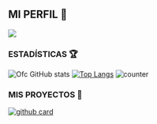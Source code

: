 ## MI PERFIL 🥷

<a href="https://github.com/DevDiego"><img src="https://cardivo.vercel.app/api?name=DevDiego&description=Hola+Soy+Dev+Diego.+Creador+de+YaemoriBot.&image=https://telegra.ph/file/56083be65f6d4ea5acc85.jpg/revision/latest?cb=20200606024545&usqp=CAU&usqp=CAU&backgroundColor=%23ecf0f1&instagram=diegosarofc&whatsapp=Dev-Diego&pattern=leaf&colorPattern=%23eaeaea" /><a>
 

<!--
**OfcDiego/OfcDiego** is a ✨ _special_ ✨ repository because its `README.md` (this file) appears on your GitHub profile.

Here are some ideas to get you started:

- 🔭 I’m currently working on ...
- 🌱 I’m currently learning ...
- 👯 I’m looking to collaborate on ...
- 🤔 I’m looking for help with ...
- 💬 Ask me about ...
- 📫 How to reach me: ...
- 😄 Pronouns: ...
- ⚡ Fun fact: ...
-->



### ESTADÍSTICAS 🏆

![Ofc GitHub stats](https://github-readme-stats.vercel.app/api?username=Dev-Diego\&rank_icon=github&theme=algolia&locale=es)
[![Top Langs](https://github-readme-stats.vercel.app/api/top-langs/?username=Dev-Diego&theme=algolia&locale=es)](https://github.com/Dev-Diego)
![counter](https://komarev.com/ghpvc/?username=Dev-Diego&style=flat-square&theme=algolia&locale=es)
</a>

### MIS PROYECTOS 🚩

<a href="https://github.com/Ivanmods15/Goku-Black-Bot-MD-Lite">![github card](https://github-readme-stats.vercel.app/api/pin/?username=Ivanmods&repo=Goku-Black-Bot-MD-Lite&theme=algolia&locale=es)</a>